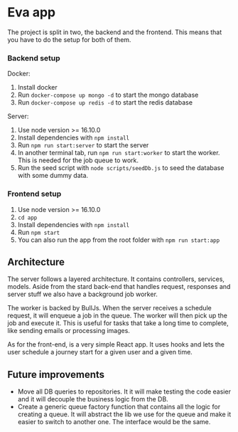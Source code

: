 # Eva app

The project is split in two, the backend and the frontend. This means that you have to do the setup for both of them.

### Backend setup

Docker:
1. Install docker
2. Run `docker-compose up mongo -d` to start the mongo database
3. Run `docker-compose up redis -d` to start the redis database

Server:
1. Use node version >= 16.10.0
2. Install dependencies with `npm install`
3. Run `npm run start:server` to start the server
4. In another terminal tab, run `npm run start:worker` to start the worker. This is needed for the job queue to work.
5. Run the seed script with `node scripts/seedDb.js` to seed the database with some dummy data.

### Frontend setup

1. Use node version >= 16.10.0
2. `cd app`
3. Install dependencies with `npm install`
4. Run `npm start`
5. You can also run the app from the root folder with `npm run start:app`

## Architecture

The server follows a layered architecture. It contains controllers, services, models. Aside from the stard back-end that handles request, responses and server stuff we also have a background job worker.

The worker is backed by BullJs. When the server receives a schedule request, it will enqueue a job in the queue. The worker will then pick up the job and execute it. This is useful for tasks that take a long time to complete, like sending emails or processing images.

As for the front-end, is a very simple React app. It uses hooks and lets the user schedule a journey start for a given user and a given time.

## Future improvements

- Move all DB queries to repositories. It it will make testing the code easier and it will decouple the business logic from the DB.
- Create a generic queue factory function that contains all the logic for creating a queue. It will abstract the lib we use for the queue and make it easier to switch to another one. The interface would be the same.